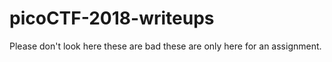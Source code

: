 # picoCTF-2018-writeups
Please don't look here these are bad these are only here for an assignment.
